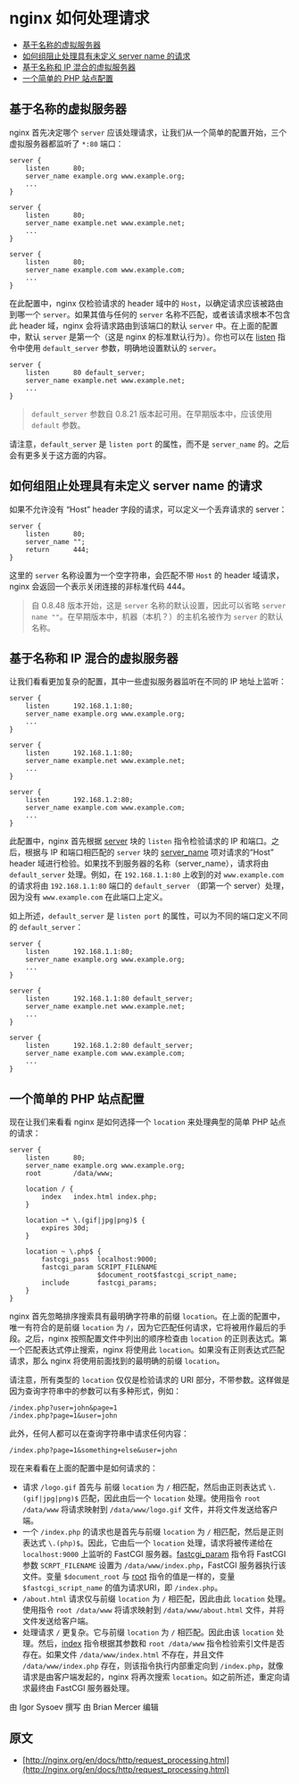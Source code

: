 # nginx 如何处理请求

- [基于名称的虚拟服务器](#name_based_virtual_servers)
- [如何组阻止处理具有未定义 server name 的请求](#how_to_prevent_undefined_server_names)
- [基于名称和 IP 混合的虚拟服务器](#mixed_name_ip_based_servers)
- [一个简单的 PHP 站点配置](#simple_php_site_configuration)

<div id="name_based_virtual_servers"></div>

## 基于名称的虚拟服务器

nginx 首先决定哪个 `server` 应该处理请求，让我们从一个简单的配置开始，三个虚拟服务器都监听了 `*:80` 端口：

```nginx
server {
    listen      80;
    server_name example.org www.example.org;
    ...
}

server {
    listen      80;
    server_name example.net www.example.net;
    ...
}

server {
    listen      80;
    server_name example.com www.example.com;
    ...
}
```

在此配置中，nginx 仅检验请求的 header 域中的 `Host`，以确定请求应该被路由到哪一个 `server`。如果其值与任何的 `server` 名称不匹配，或者该请求根本不包含此 header 域，nginx 会将请求路由到该端口的默认 `server` 中。在上面的配置中，默认 `server` 是第一个（这是 nginx 的标准默认行为）。你也可以在 [listen](http://nginx.org/en/docs/http/ngx_http_core_module.html#listen) 指令中使用 `default_server` 参数，明确地设置默认的 `server`。

```nginx
server {
    listen      80 default_server;
    server_name example.net www.example.net;
    ...
}
```

> `default_server` 参数自 0.8.21 版本起可用。在早期版本中，应该使用 `default` 参数。

请注意，`default_server` 是 `listen port` 的属性，而不是 `server_name` 的。之后会有更多关于这方面的内容。

<a id="how_to_prevent_undefined_server_names"></a>

## 如何组阻止处理具有未定义 server name 的请求

如果不允许没有 “Host” header 字段的请求，可以定义一个丢弃请求的 server：

```nginx
server {
    listen      80;
    server_name "";
    return      444;
}
```

这里的 `server` 名称设置为一个空字符串，会匹配不带 `Host` 的 header 域请求，nginx 会返回一个表示关闭连接的非标准代码 444。

> 自 0.8.48 版本开始，这是 `server` 名称的默认设置，因此可以省略 `server name ""`。在早期版本中，机器（本机？）的主机名被作为 `server` 的默认名称。

<a id="mixed_name_ip_based_servers"></a>

## 基于名称和 IP 混合的虚拟服务器

让我们看看更加复杂的配置，其中一些虚拟服务器监听在不同的 IP 地址上监听：

```nginx
server {
    listen      192.168.1.1:80;
    server_name example.org www.example.org;
    ...
}

server {
    listen      192.168.1.1:80;
    server_name example.net www.example.net;
    ...
}

server {
    listen      192.168.1.2:80;
    server_name example.com www.example.com;
    ...
}
```

此配置中，nginx 首先根据 [server](http://nginx.org/en/docs/http/ngx_http_core_module.html#server) 块的 `listen` 指令检验请求的 IP 和端口。之后，根据与 IP 和端口相匹配的 `server` 块的 [server_name](http://nginx.org/en/docs/http/ngx_http_core_module.html#server_name) 项对请求的“Host” header 域进行检验。如果找不到服务器的名称（server_name），请求将由 `default_server` 处理。例如，在 `192.168.1.1:80` 上收到的对 `www.example.com` 的请求将由 `192.168.1.1:80` 端口的 `default_server` （即第一个 server）处理，因为没有 `www.example.com` 在此端口上定义。

如上所述，`default_server` 是 `listen port` 的属性，可以为不同的端口定义不同的 `default_server`：

```nginx
server {
    listen      192.168.1.1:80;
    server_name example.org www.example.org;
    ...
}

server {
    listen      192.168.1.1:80 default_server;
    server_name example.net www.example.net;
    ...
}

server {
    listen      192.168.1.2:80 default_server;
    server_name example.com www.example.com;
    ...
}
```

<a id="simple_php_site_configuration"></a>

## 一个简单的 PHP 站点配置

现在让我们来看看 nginx 是如何选择一个 `location` 来处理典型的简单 PHP 站点的请求：

```nginx
server {
    listen      80;
    server_name example.org www.example.org;
    root        /data/www;

    location / {
        index   index.html index.php;
    }

    location ~* \.(gif|jpg|png)$ {
        expires 30d;
    }

    location ~ \.php$ {
        fastcgi_pass  localhost:9000;
        fastcgi_param SCRIPT_FILENAME
                      $document_root$fastcgi_script_name;
        include       fastcgi_params;
    }
}
```

nginx 首先忽略排序搜索具有最明确字符串的前缀 `location`。在上面的配置中，唯一有符合的是前缀 `location` 为 `/`，因为它匹配任何请求，它将被用作最后的手段。之后，nginx 按照配置文件中列出的顺序检查由 `location` 的正则表达式。第一个匹配表达式停止搜索，nginx 将使用此 `location`。如果没有正则表达式匹配请求，那么 nginx 将使用前面找到的最明确的前缀 `location`。

请注意，所有类型的 `location` 仅仅是检验请求的 URI 部分，不带参数。这样做是因为查询字符串中的参数可以有多种形式，例如：

```
/index.php?user=john&page=1
/index.php?page=1&user=john
```

此外，任何人都可以在查询字符串中请求任何内容：

```
/index.php?page=1&something+else&user=john
```

现在来看看在上面的配置中是如何请求的：
- 请求 `/logo.gif` 首先与 前缀 `location` 为 `/` 相匹配，然后由正则表达式 `\.(gif|jpg|png)$` 匹配，因此由后一个 `location` 处理。使用指令 `root /data/www` 将请求映射到 `/data/www/logo.gif` 文件，并将文件发送给客户端。
- 一个 `/index.php` 的请求也是首先与前缀 `location` 为 `/` 相匹配，然后是正则表达式 `\.(php)$`。因此，它由后一个 `location` 处理，请求将被传递给在 `localhost:9000` 上监听的 FastCGI 服务器。[fastcgi_param](http://nginx.org/en/docs/http/ngx_http_fastcgi_module.html#fastcgi_param) 指令将 FastCGI 参数 `SCRPT_FILENAME` 设置为 `/data/www/index.php`，FastCGI 服务器执行该文件。变量 `$document_root` 与 [root](http://nginx.org/en/docs/http/ngx_http_core_module.html#root) 指令的值是一样的，变量 `$fastcgi_script_name` 的值为请求URI，即 `/index.php`。
- `/about.html` 请求仅与前缀 `location` 为 `/` 相匹配，因此由此 `location` 处理。使用指令 `root /data/www` 将请求映射到 `/data/www/about.html` 文件，并将文件发送给客户端。
- 处理请求 `/` 更复杂。它与前缀 `location` 为 `/` 相匹配。因此由该 `location` 处理。然后，[index](http://nginx.org/en/docs/http/ngx_http_index_module.html#index) 指令根据其参数和 `root /data/www` 指令检验索引文件是否存在。如果文件 `/data/www/index.html` 不存在，并且文件 `/data/www/index.php` 存在，则该指令执行内部重定向到 `/index.php`，就像请求是由客户端发起的，nginx 将再次搜索 `location`。如之前所述，重定向请求最终由 FastCGI 服务器处理。

由 Igor Sysoev 撰写
由 Brian Mercer 编辑

## 原文

- [http://nginx.org/en/docs/http/request_processing.html](http://nginx.org/en/docs/http/request_processing.html)
